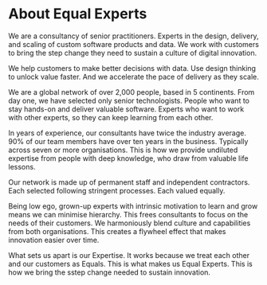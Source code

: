 # About Equal Experts

We are a consultancy of senior practitioners. Experts in the design, delivery, and scaling of custom software products and data. We work with customers to bring the step change they need to sustain a culture of digital innovation.

We help customers to make better decisions with data. Use design thinking to unlock value faster. And we accelerate the pace of delivery as they scale.

We are a global network of over 2,000 people, based in 5 continents.
From day one, we have selected only senior technologists. People who want to stay hands-on and deliver valuable software. Experts who want to work with other experts, so they can keep learning from each other.

In years of experience, our consultants have twice the industry average. 90% of our team members have over ten years in the business. Typically across seven or more organisations. This is how we provide undiluted expertise from people with deep knowledge, who draw from valuable life lessons.

Our network is made up of permanent staff and independent contractors. Each selected following stringent processes. Each valued equally.

Being low ego, grown-up experts with intrinsic motivation to learn and grow means we can minimise hierarchy. This frees consultants to focus on the needs of their customers. We harmoniously blend culture and capabilities from both organisations. This creates a flywheel effect that makes innovation easier over time.

What sets us apart is our Expertise. It works because we treat each other and our customers as Equals. This is what makes us Equal Experts. This is how we bring the sstep change needed to sustain innovation.
